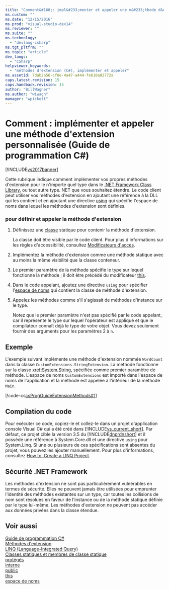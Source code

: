 ```yaml
---
title: "Comment&#160;: impl&#233;menter et appeler une m&#233;thode d&#39;extension personnalis&#233;e (Guide de programmation&#160;C#) | Microsoft Docs"
ms.custom: ""
ms.date: "12/15/2016"
ms.prod: "visual-studio-dev14"
ms.reviewer: ""
ms.suite: ""
ms.technology: 
  - "devlang-csharp"
ms.tgt_pltfrm: ""
ms.topic: "article"
dev_langs: 
  - "CSharp"
helpviewer_keywords: 
  - "méthodes d'extension (C#), implémenter et appeler"
ms.assetid: 7dab2a56-cf8e-4a47-a444-fe610a02772a
caps.latest.revision: 15
caps.handback.revision: 15
author: "BillWagner"
ms.author: "wiwagn"
manager: "wpickett"
---
```

# Comment&#160;: impl&#233;menter et appeler une m&#233;thode d&#39;extension personnalis&#233;e (Guide de programmation&#160;C#)
[!INCLUDE[vs2017banner](../../../csharp/includes/vs2017banner.md)]

Cette rubrique indique comment implémenter vos propres méthodes d'extension pour le n'importe quel type dans le [.NET Framework Class Library](http://go.microsoft.com/fwlink/?LinkID=217856), ou tout autre type. NET que vous souhaitez étendre.  Le code client peut utiliser vos méthodes d'extension en ajoutant une référence à la DLL qui les contient et en ajoutant une directive [using](../../../csharp/language-reference/keywords/using-directive.md) qui spécifie l'espace de noms dans lequel les méthodes d'extension sont définies.  
  
### pour définir et appeler la méthode d'extension  
  
1.  Définissez une [classe](../../../csharp/programming-guide/classes-and-structs/static-classes-and-static-class-members.md) statique pour contenir la méthode d'extension.  
  
     La classe doit être visible par le code client.  Pour plus d'informations sur les règles d'accessibilité, consultez [Modificateurs d'accès](../../../csharp/programming-guide/classes-and-structs/access-modifiers.md).  
  
2.  Implémentez la méthode d'extension comme une méthode statique avec au moins la même visibilité que la classe conteneur.  
  
3.  Le premier paramètre de la méthode spécifie le type sur lequel fonctionne la méthode ; il doit être précédé du modificateur [this](../../../csharp/language-reference/keywords/this.md).  
  
4.  Dans le code appelant, ajoutez une directive `using` pour spécifier l'[espace de noms](../../../csharp/language-reference/keywords/namespace.md) qui contient la classe de méthode d'extension.  
  
5.  Appelez les méthodes comme s'il s'agissait de méthodes d'instance sur le type.  
  
     Notez que le premier paramètre n'est pas spécifié par le code appelant, car il représente le type sur lequel l'opérateur est appliqué et que le compilateur connaît déjà le type de votre objet.  Vous devez seulement fournir des arguments pour les paramètres 2 à `n`.  
  
## Exemple  
 L'exemple suivant implémente une méthode d'extension nommée `WordCount` dans la classe `CustomExtensions.StringExtension`.  La méthode fonctionne sur la classe <xref:System.String>, spécifiée comme premier paramètre de méthode.  L'espace de noms `CustomExtensions` est importé dans l'espace de noms de l'application et la méthode est appelée à l'intérieur de la méthode `Main`.  
  
 [!code-cs[csProgGuideExtensionMethods#1](../../../csharp/programming-guide/classes-and-structs/codesnippet/CSharp/how-to-implement-and-call-a-custom-extension-method_1.cs)]  
  
## Compilation du code  
 Pour exécuter ce code, copiez\-le et collez\-le dans un projet d'application console Visual C\# qui a été créé dans [!INCLUDE[vs_current_short](../../../csharp/programming-guide/classes-and-structs/includes/vs_current_short_md.md)].  Par défaut, ce projet cible la version 3.5 du [!INCLUDE[dnprdnshort](../../../csharp/getting-started/includes/dnprdnshort_md.md)] et il possède une référence à System.Core.dll et une directive `using` pour System.Linq.  Si une ou plusieurs de ces spécifications sont absentes du projet, vous pouvez les ajouter manuellement.  Pour plus d'informations, consultez [How to: Create a LINQ Project](../Topic/How%20to:%20Create%20a%20LINQ%20Project.md).  
  
## Sécurité .NET Framework  
 Les méthodes d'extension ne sont pas particulièrement vulnérables en termes de sécurité.  Elles ne peuvent jamais être utilisées pour emprunter l'identité des méthodes existantes sur un type, car toutes les collisions de nom sont résolues en faveur de l'instance ou de la méthode statique définie par le type lui\-même.  Les méthodes d'extension ne peuvent pas accéder aux données privées dans la classe étendue.  
  
## Voir aussi  
 [Guide de programmation C\#](../../../csharp/programming-guide/index.md)   
 [Méthodes d'extension](../../../csharp/programming-guide/classes-and-structs/extension-methods.md)   
 [LINQ \(Language\-Integrated Query\)](../Topic/LINQ%20\(Language-Integrated%20Query\).md)   
 [Classes statiques et membres de classe statique](../../../csharp/programming-guide/classes-and-structs/static-classes-and-static-class-members.md)   
 [protégés](../../../csharp/language-reference/keywords/protected.md)   
 [interne](../../../csharp/language-reference/keywords/internal.md)   
 [public](../../../csharp/language-reference/keywords/public.md)   
 [this](../../../csharp/language-reference/keywords/this.md)   
 [espace de noms](../../../csharp/language-reference/keywords/namespace.md)